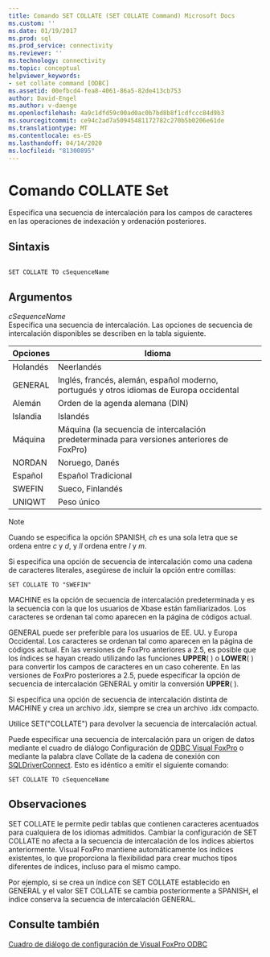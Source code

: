 ```yaml
---
title: Comando SET COLLATE (SET COLLATE Command) Microsoft Docs
ms.custom: ''
ms.date: 01/19/2017
ms.prod: sql
ms.prod_service: connectivity
ms.reviewer: ''
ms.technology: connectivity
ms.topic: conceptual
helpviewer_keywords:
- set collate command [ODBC]
ms.assetid: 00efbcd4-fea8-4061-86a5-82de413cb753
author: David-Engel
ms.author: v-daenge
ms.openlocfilehash: 4a9c1dfd59c00ad0ac0b7bd8b8f1cdfccc84d9b3
ms.sourcegitcommit: ce94c2ad7a50945481172782c270b5b0206e61de
ms.translationtype: MT
ms.contentlocale: es-ES
ms.lasthandoff: 04/14/2020
ms.locfileid: "81300895"
---
```

# <a name="set-collate-command"></a>Comando COLLATE Set
Especifica una secuencia de intercalación para los campos de caracteres en las operaciones de indexación y ordenación posteriores.  
  
## <a name="syntax"></a>Sintaxis  
  
```  
  
SET COLLATE TO cSequenceName  
```  
  
## <a name="arguments"></a>Argumentos  
 *cSequenceName*  
 Especifica una secuencia de intercalación. Las opciones de secuencia de intercalación disponibles se describen en la tabla siguiente.  
  
|Opciones|Idioma|  
|-------------|--------------|  
|Holandés|Neerlandés|  
|GENERAL|Inglés, francés, alemán, español moderno, portugués y otros idiomas de Europa occidental|  
|Alemán|Orden de la agenda alemana (DIN)|  
|Islandia|Islandés|  
|Máquina|Máquina (la secuencia de intercalación predeterminada para versiones anteriores de FoxPro)|  
|NORDAN|Noruego, Danés|  
|Español|Español Tradicional|  
|SWEFIN|Sueco, Finlandés|  
|UNIQWT|Peso único|  
  
> [!NOTE]  
>  Cuando se especifica la opción SPANISH, *ch* es una sola letra que se ordena entre *c* y *d*, y *ll* ordena entre *l* y *m*.  
  
 Si especifica una opción de secuencia de intercalación como una cadena de caracteres literales, asegúrese de incluir la opción entre comillas:  
  
```  
SET COLLATE TO "SWEFIN"  
```  
  
 MACHINE es la opción de secuencia de intercalación predeterminada y es la secuencia con la que los usuarios de Xbase están familiarizados. Los caracteres se ordenan tal como aparecen en la página de códigos actual.  
  
 GENERAL puede ser preferible para los usuarios de EE. UU. y Europa Occidental. Los caracteres se ordenan tal como aparecen en la página de códigos actual. En las versiones de FoxPro anteriores a 2.5, es posible que los índices se hayan creado utilizando las funciones **UPPER**( ) o **LOWER**( ) para convertir los campos de caracteres en un caso coherente. En las versiones de FoxPro posteriores a 2.5, puede especificar la opción de secuencia de intercalación GENERAL y omitir la conversión **UPPER**( ).  
  
 Si especifica una opción de secuencia de intercalación distinta de MACHINE y crea un archivo .idx, siempre se crea un archivo .idx compacto.  
  
 Utilice SET("COLLATE") para devolver la secuencia de intercalación actual.  
  
 Puede especificar una secuencia de intercalación para un origen de datos mediante el cuadro de diálogo Configuración de [ODBC Visual FoxPro](../../odbc/microsoft/odbc-visual-foxpro-setup-dialog-box.md) o mediante la palabra clave Collate de la cadena de conexión con [SQLDriverConnect](../../odbc/microsoft/sqldriverconnect-visual-foxpro-odbc-driver.md). Esto es idéntico a emitir el siguiente comando:  
  
```  
SET COLLATE TO cSequenceName  
```  
  
## <a name="remarks"></a>Observaciones  
 SET COLLATE le permite pedir tablas que contienen caracteres acentuados para cualquiera de los idiomas admitidos. Cambiar la configuración de SET COLLATE no afecta a la secuencia de intercalación de los índices abiertos anteriormente. Visual FoxPro mantiene automáticamente los índices existentes, lo que proporciona la flexibilidad para crear muchos tipos diferentes de índices, incluso para el mismo campo.  
  
 Por ejemplo, si se crea un índice con SET COLLATE establecido en GENERAL y el valor SET COLLATE se cambia posteriormente a SPANISH, el índice conserva la secuencia de intercalación GENERAL.  
  
## <a name="see-also"></a>Consulte también  
 [Cuadro de diálogo de configuración de Visual FoxPro ODBC](../../odbc/microsoft/odbc-visual-foxpro-setup-dialog-box.md)
